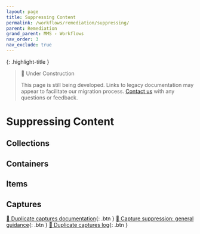 ```yaml
---
layout: page
title: Suppressing Content
permalink: /workflows/remediation/suppressing/
parent: Remediation
grand_parent: MMS › Workflows
nav_order: 3
nav_exclude: true
---
```


{: .highlight-title }
> 🚧 Under Construction
>
> This page is still being developed. Links to legacy documentation may appear to facilitate our migration process. [Contact us](/metadata-documentation/contact/) with any questions or feedback.

# Suppressing Content

## Collections

## Containers

## Items

## Captures
[📄 Duplicate captures documentation](https://docs.google.com/document/d/1o8CiVXBgUkI9kI9duAd0acAKIhEiZj8gnOREEMNUB18/edit){: .btn }
[📄 Capture suppression: general guidance](https://docs.google.com/document/d/1uh5Q-t3KwIkczBgRENYYtLJ4w49YPYJbMQqnsp6py9c/edit){: .btn }
[📄 Duplicate captures log](https://docs.google.com/spreadsheets/d/1jpjta0goQIIaEPesCayWtfSyda5QgGaWxwoiLLyaBmk/edit){: .btn }